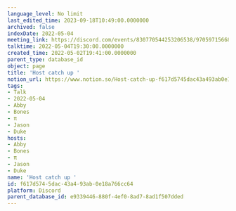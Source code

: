 ```yaml
---
language_level: No limit
last_edited_time: 2023-09-18T10:49:00.0000000
archived: false
indexDate: 2022-05-04
meeting_link: https://discord.com/events/830770544253206538/970597156681568276
talktime: 2022-05-04T19:30:00.0000000
created_time: 2022-05-02T19:41:00.0000000
parent_type: database_id
object: page
title: 'Host catch up '
notion_url: https://www.notion.so/Host-catch-up-f617d5745dac43a493ab0e18a766cc64
tags:
- Talk
- 2022-05-04
- Abby
- Bones
- π
- Jason
- Duke
hosts:
- Abby
- Bones
- π
- Jason
- Duke
name: 'Host catch up '
id: f617d574-5dac-43a4-93ab-0e18a766cc64
platform: Discord
parent_database_id: e9339446-880f-4ef0-8ad7-8ad1f507dded
---
```





